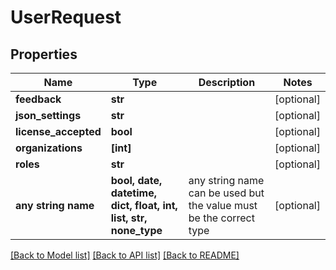 # UserRequest


## Properties
Name | Type | Description | Notes
------------ | ------------- | ------------- | -------------
**feedback** | **str** |  | [optional] 
**json_settings** | **str** |  | [optional] 
**license_accepted** | **bool** |  | [optional] 
**organizations** | **[int]** |  | [optional] 
**roles** | **str** |  | [optional] 
**any string name** | **bool, date, datetime, dict, float, int, list, str, none_type** | any string name can be used but the value must be the correct type | [optional]

[[Back to Model list]](../README.md#documentation-for-models) [[Back to API list]](../README.md#documentation-for-api-endpoints) [[Back to README]](../README.md)


